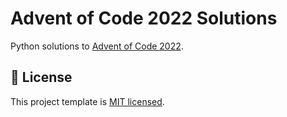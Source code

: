 # Advent of Code 2022 Solutions

Python solutions to [Advent of Code 2022](https://adventofcode.com/2022).

## 🪪 License

This project template is [MIT licensed](https://github.com/thelandolorien/advent-of-code-2022/blob/main/LICENSE).

